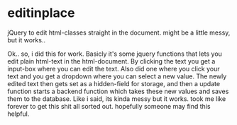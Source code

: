 editinplace
===========

jQuery to edit html-classes straight in the document. might be a little messy, but it works..

Ok.. so, i did this for work. 
Basicly it's some jquery functions that lets you edit plain html-text in the html-document.
By clicking the text you get a input-box where you can edit the text. Also did one where you click your text and you get
a dropdown where you can select a new value.
The newly edited text then gets set as a hidden-field for storage, and then a update function starts a backend function 
which takes these new values and saves them to the database. 
Like i said, its kinda messy but it works. took me like forever to get this shit all sorted out. hopefully someone may
find this helpful.

